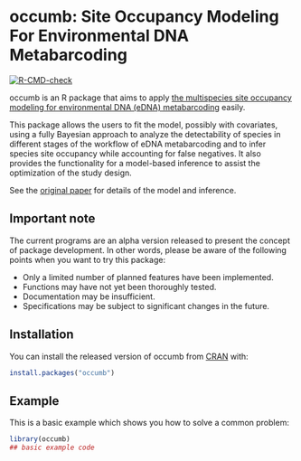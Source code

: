 # occumb: Site Occupancy Modeling For Environmental DNA Metabarcoding

<!-- badges: start -->
[![R-CMD-check](https://github.com/fukayak/occumb/workflows/R-CMD-check/badge.svg)](https://github.com/fukayak/occumb/actions)
<!-- badges: end -->

occumb is an R package that aims to apply [the multispecies site occupancy modeling for environmental DNA (eDNA) metabarcoding](https://doi.org/10.1111/2041-210X.13732) easily.

This package allows the users to fit the model, possibly with covariates, using a fully Bayesian approach to analyze the detectability of species in different stages of the workflow of eDNA metabarcoding and to infer species site occupancy while accounting for false negatives. It also provides the functionality for a model-based inference to assist the optimization of the study design.

See the [original paper](https://doi.org/10.1111/2041-210X.13732) for details of the model and inference.

## Important note
The current programs are an alpha version released to present the concept of package development. In other words, please be aware of the following points when you want to try this package:

- Only a limited number of planned features have been implemented.
- Functions may have not yet been thoroughly tested.
- Documentation may be insufficient.
- Specifications may be subject to significant changes in the future.

## Installation

You can install the released version of occumb from [CRAN](https://CRAN.R-project.org) with:

``` r
install.packages("occumb")
```

## Example

This is a basic example which shows you how to solve a common problem:

``` r
library(occumb)
## basic example code
```

